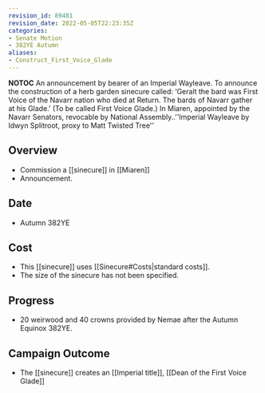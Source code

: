 ```yaml
---
revision_id: 89481
revision_date: 2022-05-05T22:23:35Z
categories:
- Senate Motion
- 382YE Autumn
aliases:
- Construct_First_Voice_Glade
---
```



__NOTOC__
An announcement by bearer of an Imperial Wayleave. To announce the construction of a herb garden sinecure called:
‘Geralt the bard was First Voice of the Navarr nation who died at Return. The bards of Navarr gather at his Glade.’ (To be called First Voice Glade.) In Miaren, appointed by the Navarr Senators, revocable by National Assembly..''Imperial Wayleave by Idwyn Splitroot, proxy to Matt Twisted Tree''
## Overview
* Commission a [[sinecure]] in [[Miaren]]
* Announcement.
## Date
* Autumn 382YE
## Cost
* This [[sinecure]] uses [[Sinecure#Costs|standard costs]].
* The size of the sinecure has not been specified.
## Progress
* 20 weirwood and 40 crowns provided by Nemae after the Autumn Equinox 382YE.

## Campaign Outcome
* The [[sinecure]] creates an [[Imperial title]], [[Dean of the First Voice Glade]]
